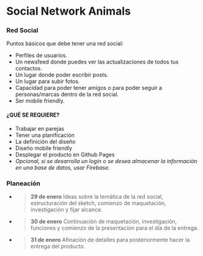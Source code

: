 
# Social Network Animals
### Red Social

Puntos básicos que debe tener una red social:

* Perfiles de usuarios.
* Un newsfeed donde puedes ver las actualizaciones de todos tus contactos.
* Un lugar donde poder escribir posts.
* Un lugar para subir fotos.
* Capacidad para poder tener amigos o para poder seguir a personas/marcas dentro de la red social.
* Ser mobile friendly.

#### ¿QUÉ SE REQUIERE?
* Trabajar en parejas
* Tener una planificación
* La definición del diseño
* Diseño mobile friendly
* Desplegar el producto en Github Pages
* *Opcional, si se desarrolla un login o se desea almacenar la información en una base de datos, usar Firebase.*

### Planeación
* >**29 de enero** Ideas sobre la temática de la red social, estructuración del sketch, comienzo de maquetación, investigación y fijar alcance.
* >**30 de enero** Continuación de maquetación, investigación, funciones y comienzo de la presentación para el día de la entrega.
* >**31 de enero** Afinación de detalles para posteriormente hacer la entrega del producto.

